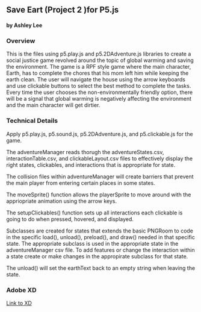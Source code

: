## Save Eart (Project 2 )for P5.js
#### by Ashley Lee


### Overview
This is the files using p5.play.js and p5.2DAdventure.js libraries to create a social justice game revolved around the topic of global warming and saving the environment. The game is a RPF style game where the main character, Earth, has to complete the chores that his mom left him while keeping the earth clean. The user will navigate the house using the arrow keyboards and use clickable buttons to select the best method to complete the tasks. Every time the user chooses the non-environmentally friendly option, there will be a signal that global warming is negatively affecting the environment and the main character will get dirtier. 


### Technical Details

Apply p5.play.js, p5.sound.js, p5.2DAdventure.js, and p5.clickable.js for the game. 

The adventureManager reads thorugh the adventureStates.csv, interactionTable.csv, and clickableLayout.csv files to effectively display the right states, clickables, and interactions that is appropriate for state. 

The collision files within adventureManager will create barriers that prevent the main player from entering certain places in some states.

The moveSprite() function allows the playerSprite to move around with the appriopriate animation using the arrow keys. 

The setupClickables() function sets up all interactions each clickable is going to do when pressed, hovered, and displayed. 

Subclasses are created for states that extends the basic PNGRoom to code in the specific load(), unload(), preload(), and draw() needed in that specific state. The appropriate subclass is used in the appropriate state in the adventureManager csv file. To add features or change the interaction within a state create or make changes in the appropirate subclass for that state. 

The unload() will set the earthText back to an empty string when leaving the state. 

### Adobe XD
[Link to XD](https://xd.adobe.com/view/debe4d43-600d-4288-9273-d20e82acb376-8bed/) 
